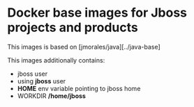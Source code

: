 # Docker base images for Jboss projects and products
This images is based on [jmorales/java][../java-base] 

This images additionally contains:
* jboss user
* using __jboss__ user
* __HOME__ env variable pointing to jboss home
* WORKDIR __/home/jboss__

